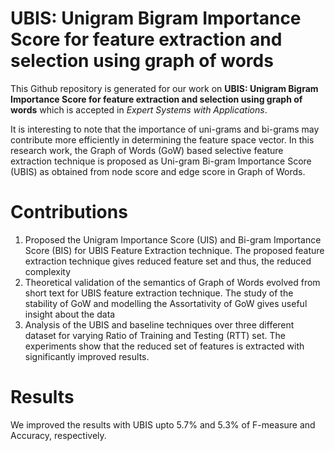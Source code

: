 # UBIS: Unigram Bigram Importance Score for feature extraction and selection using graph of words

This Github repository is generated for our work on **UBIS: Unigram Bigram Importance Score for feature extraction and selection using graph of words** which is accepted in _Expert Systems with Applications_.

It is interesting to note that the importance of uni-grams and bi-grams may contribute more efficiently in determining the feature space vector. In this research work, the Graph of Words (GoW) based selective feature extraction technique is proposed as Uni-gram Bi-gram Importance Score (UBIS) as obtained from node score and edge score in Graph of Words.

# Contributions
1. Proposed the Unigram Importance Score (UIS) and Bi-gram Importance Score (BIS) for UBIS Feature Extraction technique. The proposed feature extraction technique gives reduced feature set and thus, the reduced complexity
2. Theoretical validation of the semantics of Graph of Words evolved from short text for UBIS feature extraction technique. The study of the stability of GoW and modelling the Assortativity of GoW gives useful insight about the data
3. Analysis of the UBIS and baseline techniques over three different dataset for varying Ratio of Training and Testing (RTT) set. The experiments show that the reduced set of
features is extracted with significantly improved results.

# Results

We improved the results with UBIS upto 5.7% and 5.3% of F-measure and Accuracy, respectively.
